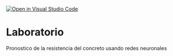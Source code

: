 [![Open in Visual Studio Code](https://classroom.github.com/assets/open-in-vscode-c66648af7eb3fe8bc4f294546bfd86ef473780cde1dea487d3c4ff354943c9ae.svg)](https://classroom.github.com/online_ide?assignment_repo_id=9319271&assignment_repo_type=AssignmentRepo)
# Laboratorio
Pronostico de la resistencia del concreto usando redes neuronales
